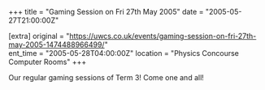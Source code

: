 +++
title = "Gaming Session on Fri 27th May 2005"
date = "2005-05-27T21:00:00Z"

[extra]
original = "https://uwcs.co.uk/events/gaming-session-on-fri-27th-may-2005-1474488966499/"    
ent_time = "2005-05-28T04:00:00Z"
location = "Physics Concourse Computer Rooms"
+++

Our regular gaming sessions of Term 3\! Come one and all\!

